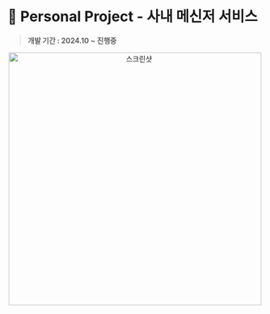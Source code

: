# 🏬 Personal Project - 사내 메신저 서비스
> **개발 기간 : 2024.10 ~ 진행중**

<div align="center">
<!-- <img width="100" src="https://github.com/user-attachments/assets/f6be51d4-5653-4998-902f-11f191c7962c" alt="스크린샷"> -->
<img width="500" src="https://github.com/user-attachments/assets/f6be51d4-5653-4998-902f-11f191c7962c" alt="스크린샷">
</div>
<br/>
